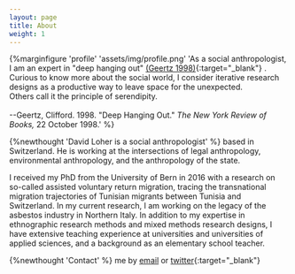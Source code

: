 ```yaml
---
layout: page
title: About
weight: 1
---
```


{%marginfigure 'profile' 'assets/img/profile.png' 'As a social anthropologist, I am an expert in "deep hanging out" [(Geertz 1998)](https://www.nybooks.com/articles/1998/10/22/deep-hanging-out/){:target="_blank"} . Curious to know more about the social world, I consider iterative research designs as a productive way to leave space for the unexpected.
<br>Others call it the principle of serendipity.
<br>
<br>--Geertz, Clifford. 1998. "Deep Hanging Out." *The New York Review of Books,* 22 October 1998.' %}

{%newthought 'David Loher is a social anthropologist' %} based in Switzerland. He is working at the intersections of legal anthropology, environmental anthropology, and the anthropology of the state.

I received my PhD from the University of Bern in 2016 with a research on so-called assisted voluntary return migration, tracing the transnational migration trajectories of Tunisian migrants between Tunisia and Switzerland. In my current research, I am working on the legacy of the asbestos industry in Northern Italy. In addition to my expertise in ethnographic research methods and mixed methods research designs, I have extensive teaching experience at universities and universities of applied sciences, and a background as an elementary school teacher.

{%newthought 'Contact' %} me by [email](mailto:david.loher@posteo.org) or [twitter](https://www.twitter.com/dloher){:target="_blank"}
